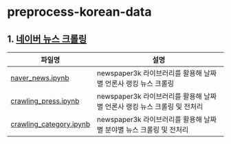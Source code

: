 # preprocess-korean-data


## 1. [네이버 뉴스 크롤링](./%EB%84%A4%EC%9D%B4%EB%B2%84%20%EB%89%B4%EC%8A%A4%20%ED%81%AC%EB%A1%A4%EB%A7%81/naver_news.ipynb)
|파일명|설명|
|------|---|
|[naver_news.ipynb](./%EB%84%A4%EC%9D%B4%EB%B2%84%20%EB%89%B4%EC%8A%A4%20%ED%81%AC%EB%A1%A4%EB%A7%81/naver_news.ipynb) | newspaper3k 라이브러리를 활용해 날짜별 언론사 랭킹 뉴스 크롤링 |
[crawling_press.ipynb](./%EB%84%A4%EC%9D%B4%EB%B2%84%20%EB%89%B4%EC%8A%A4%20%ED%81%AC%EB%A1%A4%EB%A7%81/crawling_press.ipynb) | newspaper3k 라이브러리를 활용해 날짜별 언론사 랭킹 뉴스 크롤링 및 전처리 |
[crawling_category.ipynb](./%EB%84%A4%EC%9D%B4%EB%B2%84%20%EB%89%B4%EC%8A%A4%20%ED%81%AC%EB%A1%A4%EB%A7%81/crawling_category.ipynb) | newspaper3k 라이브러리를 활용해 날짜별 분야별 뉴스 크롤링 및 전처리 |
